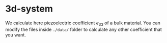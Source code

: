 # 3d-system

We calculate here piezoelectric coefficient $e_{33}$ of a bulk material. You can modify the files inside `./data/` folder to calculate any other coefficient that you want.
